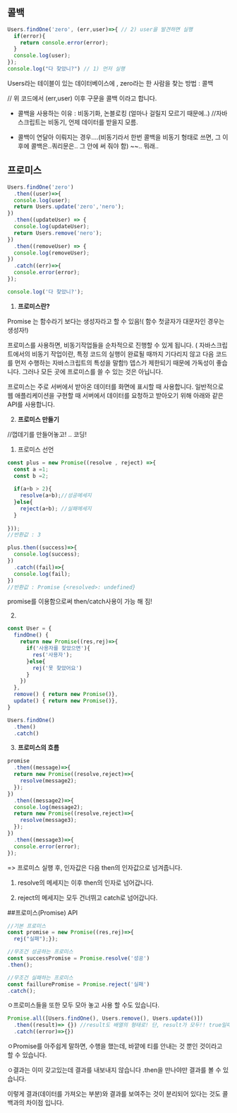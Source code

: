 ## 콜백

```javascript
Users.findOne('zero', (err,user)=>{ // 2) user을 발견하면 실행    
  if(error){        
    return console.error(error);    
  }
  console.log(user);
});
console.log("다 찾았니?") // 1) 먼저 실행
```

Users라는 테이블이 있는 데이터베이스에 , zero라는 한 사람을 찾는  방법 : 콜백 

// 위 코드에서 (err,user) 이후 구문을 콜백 이라고 합니다.


- 콜백을 사용하는 이유 : 비동기화, 논블로킹 (얼마나 걸릴지 모르기 때문에..) //자바스크립트는 비동기, 언제 데이터를 받을지 모름.

- 콜백이 연달아 이뤄지는 경우….(비동기라서 한번 콜백을 비동기 형태로 쓰면, 그 이후에 콜백은..쿼리문은.. 그 안에 써 줘야 함) ~~.. 뭐래..



## 프로미스

```javascript
Users.findOne('zero')    
  .then((user)=>{        
  console.log(user);        
  return Users.update('zero','nero');    
})    
  .then((updateUser) => {        
  console.log(updateUser);        
  return Users.remove('nero');    
})     
  .then((removeUser) => {        
  console.log(removeUser);    
})    
  .catch((err)=>{        
  console.error(error);    
});

console.log('다 찾았니?');
```



1) **프로미스란?**

Promise 는 함수라기 보다는 생성자라고 할 수 있음!( 함수 첫글자가 대문자인 경우는 생성자!)

프로미스를 사용하면, 비동기작업들을 순차적으로 진행할 수 있게 됩니다. ( 자바스크립트에서의 비동기 작업이란, 특정 코드의 실행이 완료될 때까지 기다리지 않고 다음 코드를 먼저 수행하는 자바스크립트의 특성을 말함!) 뎁스가 제한되기 때문에 가독성이 좋습니다. 그러나 모든 곳에 프로미스를 쓸 수 있는 것은 아닙니다.

프로미스는 주로 서버에서 받아온 데이터를 화면에 표시할 때 사용합니다. 일반적으로 웹 애플리케이션을 구현할 때 서버에서 데이터를 요청하고 받아오기 위해 아래와 같은 API를 사용합니다.

2) **프로미스 만들기**

//껍데기를 만들어놓고! .. 코딩!

1. 프로미스 선언

```javascript
const plus = new Promise((resolve , reject) =>{    
  const a =1;    
  const b =2;    
  
  if(a+b > 2){        
    resolve(a+b);//성공메세지    
  }else{        
    reject(a+b); //실패메세지    
  }
  
}));
//반환값 : 3
```

```javascript
plus.then((success)=>{        
  console.log(success);    
})      
  .catch((fail)=>{        
  console.log(fail);    
})
//반환값 : Promise {<resolved>: undefined}
```

promise를 이용함으로써 then/catch사용이 가능 해 짐!



2. 

```javascript
const User = {    
  findOne() {        
    return new Promise((res,rej)=>{            
      if('사용자를 찾았으면'){                
        res('사용자');            
      }else{                
        rej('못 찾았어요')            
      }        
    })    
  },    
  remove() { return new Promise()},        
  update() { return new Promise()},
}

Users.findOne()    
  .then()  
  .catch()
```



3) **프로미스의 흐름**

```javascript
promise    
  .then((message)=>{        
  return new Promise((resolve,reject)=>{            
    resolve(message2);        
  });    
})    
  .then((message2)=>{        
  console.log(message2);        
  return new Promise((resolve,reject)=>{            
    resolve(message3);        
  });    
})    
  .then((message3)=>{        
  console.error(error);    
});
```

=> 프로미스 실행 후, 인자값은 다음 then의 인자값으로 넘겨줍니다.

1. resolve의 메세지는 이후 then의 인자로 넘어갑니다.

2. reject의 메세지는 모두 건너뛰고 catch로 넘어갑니다.



##프로미스(Promise) API

```javascript
//기본 프로미스
const promise = new Promise((res,rej)=>{    
  rej("실패");}); 

//무조건 성공하는 프로미스
const successPromise = Promise.resolve('성공')    
.then(); 

//무조건 실패하는 프로미스
const faillurePromise = Promise.reject('실패')    
.catch();
```





ㅇ프로미스들을 또한 모두 모아 놓고 사용 할 수도 있습니다.

```javascript
Promise.all([Users.findOne(), Users.remove(), Users.update()])     
  .then((result)=> {}) //result도 배열의 형태로! 단, result가 모두!! true일때만 들어올 수 있음.      
  .catch((error)=>{})
```

ㅇPromise를 아주쉽게 말하면, 수행을 했는데, 바깥에 티를 안내는 것 뿐인 것이라고 할 수 있습니다.

ㅇ결과는 이미 갖고있는데 결과를 내보내지 않습니다 .then을 만나야만 결과를 볼 수 있습니다. 

이렇게 결과(데이터를 가져오는 부분)와 결과를 보여주는 것이 분리되어 있다는 것도 콜백과의 차이점 입니다.